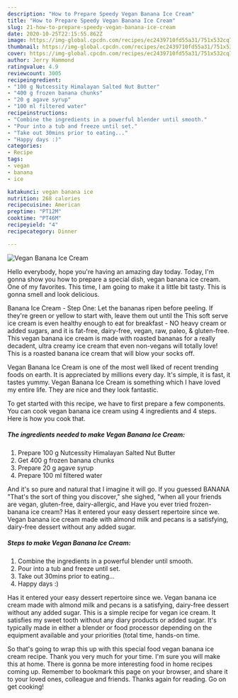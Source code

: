```yaml
---
description: "How to Prepare Speedy Vegan Banana Ice Cream"
title: "How to Prepare Speedy Vegan Banana Ice Cream"
slug: 21-how-to-prepare-speedy-vegan-banana-ice-cream
date: 2020-10-25T22:15:55.862Z
image: https://img-global.cpcdn.com/recipes/ec2439710fd55a31/751x532cq70/vegan-banana-ice-cream-recipe-main-photo.jpg
thumbnail: https://img-global.cpcdn.com/recipes/ec2439710fd55a31/751x532cq70/vegan-banana-ice-cream-recipe-main-photo.jpg
cover: https://img-global.cpcdn.com/recipes/ec2439710fd55a31/751x532cq70/vegan-banana-ice-cream-recipe-main-photo.jpg
author: Jerry Hammond
ratingvalue: 4.9
reviewcount: 3005
recipeingredient:
- "100 g Nutcessity Himalayan Salted Nut Butter"
- "400 g frozen banana chunks"
- "20 g agave syrup"
- "100 ml filtered water"
recipeinstructions:
- "Combine the ingredients in a powerful blender until smooth."
- "Pour into a tub and freeze until set."
- "Take out 30mins prior to eating..."
- "Happy days :)"
categories:
- Recipe
tags:
- vegan
- banana
- ice

katakunci: vegan banana ice 
nutrition: 268 calories
recipecuisine: American
preptime: "PT12M"
cooktime: "PT46M"
recipeyield: "4"
recipecategory: Dinner

---
```



![Vegan Banana Ice Cream](https://img-global.cpcdn.com/recipes/ec2439710fd55a31/751x532cq70/vegan-banana-ice-cream-recipe-main-photo.jpg)

Hello everybody, hope you're having an amazing day today. Today, I'm gonna show you how to prepare a special dish, vegan banana ice cream. One of my favorites. This time, I am going to make it a little bit tasty. This is gonna smell and look delicious.

Banana Ice Cream - Step One: Let the bananas ripen before peeling. If they&#39;re green or yellow to start with, leave them out until the This soft serve ice cream is even healthy enough to eat for breakfast - NO heavy cream or added sugars, and it is fat-free, dairy-free, vegan, raw, paleo, &amp; gluten-free. This vegan banana ice cream is made with roasted bananas for a really decadent, ultra creamy ice cream that even non-vegans will totally love! This is a roasted banana ice cream that will blow your socks off.

Vegan Banana Ice Cream is one of the most well liked of recent trending foods on earth. It is appreciated by millions every day. It's simple, it is fast, it tastes yummy. Vegan Banana Ice Cream is something which I have loved my entire life. They are nice and they look fantastic.


To get started with this recipe, we have to first prepare a few components. You can cook vegan banana ice cream using 4 ingredients and 4 steps. Here is how you cook that.

<!--inarticleads1-->

##### The ingredients needed to make Vegan Banana Ice Cream:

1. Prepare 100 g Nutcessity Himalayan Salted Nut Butter
1. Get 400 g frozen banana chunks
1. Prepare 20 g agave syrup
1. Prepare 100 ml filtered water


And it&#39;s so pure and natural that I imagine it will go. If you guessed BANANA &#34;That&#39;s the sort of thing you discover,&#34; she sighed, &#34;when all your friends are vegan, gluten-free, dairy-allergic, and Have you ever tried frozen-banana ice cream? Has it entered your easy dessert repertoire since we. Vegan banana ice cream made with almond milk and pecans is a satisfying, dairy-free dessert without any added sugar. 

<!--inarticleads2-->

##### Steps to make Vegan Banana Ice Cream:

1. Combine the ingredients in a powerful blender until smooth.
1. Pour into a tub and freeze until set.
1. Take out 30mins prior to eating...
1. Happy days :)


Has it entered your easy dessert repertoire since we. Vegan banana ice cream made with almond milk and pecans is a satisfying, dairy-free dessert without any added sugar. This is a simple recipe for vegan ice cream. It satisfies my sweet tooth without any diary products or added sugar. It&#39;s typically made in either a blender or food processor depending on the equipment available and your priorities (total time, hands-on time. 

So that's going to wrap this up with this special food vegan banana ice cream recipe. Thank you very much for your time. I'm sure you will make this at home. There is gonna be more interesting food in home recipes coming up. Remember to bookmark this page on your browser, and share it to your loved ones, colleague and friends. Thanks again for reading. Go on get cooking!
